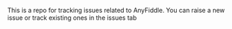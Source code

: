 This is  a repo for tracking issues related to AnyFiddle. You can raise a new issue or track existing ones in the issues tab
